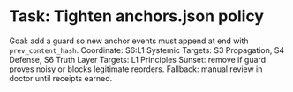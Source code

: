 # Task: Tighten anchors.json policy
Goal: add a guard so new anchor events must append at end with `prev_content_hash`.
Coordinate: S6:L1
Systemic Targets: S3 Propagation, S4 Defense, S6 Truth
Layer Targets: L1 Principles
Sunset: remove if guard proves noisy or blocks legitimate reorders.
Fallback: manual review in doctor until receipts earned.
